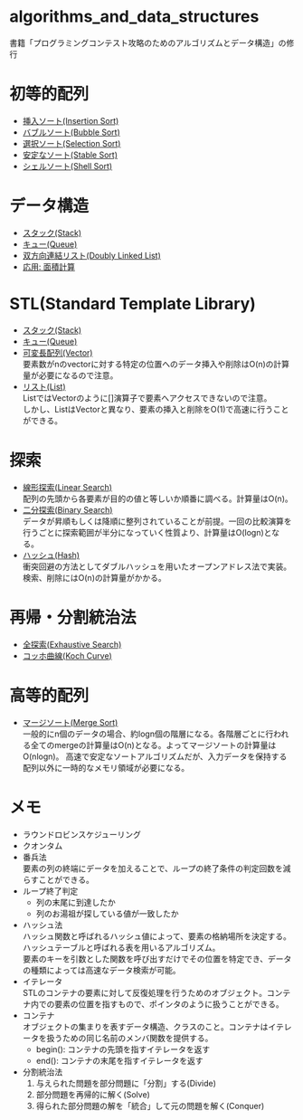 # algorithms_and_data_structures
書籍「プログラミングコンテスト攻略のためのアルゴリズムとデータ構造」の修行  

# 初等的配列  
- [挿入ソート(Insertion Sort)](ALDS1_1_A_Insertion-Sort/main.cpp)  
- [バブルソート(Bubble Sort)](ALDS1_2_A_Bubble-Sort/main.cpp)  
- [選択ソート(Selection Sort)](ALDS1_2_B_Selection-Sort/main.cpp)  
- [安定なソート(Stable Sort)](ALDS1_2_C_Stable-Sort/main.cpp)  
- [シェルソート(Shell Sort)](ALDS1_2_D_Shell-Sort/main.cpp)  

# データ構造  
- [スタック(Stack)](ALDS1_3_A_Stack/main.cpp)  
- [キュー(Queue)](ALDS1_3_B_Queue/main.cpp)  
- [双方向連結リスト(Doubly Linked List)](ALDS1_3_C_Doubly-Linked-List/main.cpp)  
- [応用: 面積計算](ALDS1_3_D_Areas-on-the-Cross-Section-Diagram/main.cpp)  

# STL(Standard Template Library)  
- [スタック(Stack)](STL/Stack/main.cpp)  
- [キュー(Queue)](STL/Queue//main.cpp)  
- [可変長配列(Vector)](STL/Vector/main.cpp)  
  要素数がnのvectorに対する特定の位置へのデータ挿入や削除はO(n)の計算量が必要になるので注意。  
- [リスト(List)](STL/List/main.cpp)  
  ListではVectorのように[]演算子で要素へアクセスできないので注意。  
  しかし、ListはVectorと異なり、要素の挿入と削除をO(1)で高速に行うことができる。

# 探索
- [線形探索(Linear Search)](ALDS1_4_A_Linear-Search/main.c)  
  配列の先頭から各要素が目的の値と等しいか順番に調べる。計算量はO(n)。  
- [二分探索(Binary Search)](ALDS1_4_B_Binary-Search/main.c)  
  データが昇順もしくは降順に整列されていることが前提。一回の比較演算を行うごとに探索範囲が半分になっていく性質より、計算量はO(logn)となる。  
- [ハッシュ(Hash)](ALDS1_4_C_Dictionary/main.c)  
  衝突回避の方法としてダブルハッシュを用いたオープンアドレス法で実装。検索、削除にはO(n)の計算量がかかる。

# 再帰・分割統治法
- [全探索(Exhaustive Search)](ALDS1_5_A_Exhaustive-Search/main.cpp)
- [コッホ曲線(Koch Curve)](ALDS1_5_C_Koch-Curve/main.cpp)

# 高等的配列
- [マージソート(Merge Sort)](ALDS1_5_B_Merge-Sort/main.cpp)  
  一般的にn個のデータの場合、約logn個の階層になる。各階層ごとに行われる全てのmergeの計算量はO(n)となる。よってマージソートの計算量はO(nlogn)。
  高速で安定なソートアルゴリズムだが、入力データを保持する配列以外に一時的なメモリ領域が必要になる。  

# メモ
- ラウンドロビンスケジューリング  
- クオンタム  
- 番兵法  
  要素の列の終端にデータを加えることで、ループの終了条件の判定回数を減らすことができる。  
- ループ終了判定  
  - 列の末尾に到達したか  
  - 列のお湯祖が探している値が一致したか  
- ハッシュ法  
  ハッシュ関数と呼ばれるハッシュ値によって、要素の格納場所を決定する。ハッシュテーブルと呼ばれる表を用いるアルゴリズム。  
  要素のキーを引数とした関数を呼び出すだけでその位置を特定でき、データの種類によっては高速なデータ検索が可能。  
- イテレータ  
  STLのコンテナの要素に対して反復処理を行うためのオブジェクト。コンテナ内での要素の位置を指すもので、ポインタのように扱うことができる。  
- コンテナ  
  オブジェクトの集まりを表すデータ構造、クラスのこと。コンテナはイテレータを扱うための同じ名前のメンバ関数を提供する。  
  - begin(): コンテナの先頭を指すイテレータを返す  
  - end(): コンテナの末尾を指すイテレータを返す  
- 分割統治法  
  1. 与えられた問題を部分問題に「分割」する(Divide)  
  2. 部分問題を再帰的に解く(Solve)  
  3. 得られた部分問題の解を「統合」して元の問題を解く(Conquer)  